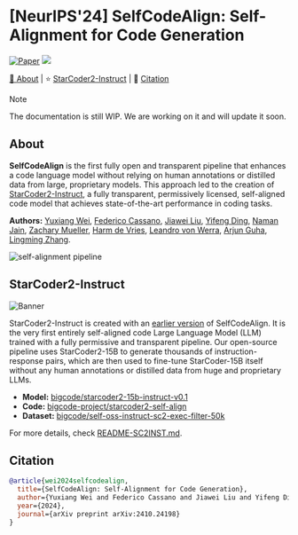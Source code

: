 # [NeurIPS'24] SelfCodeAlign: Self-Alignment for Code Generation

<p align="left">
    <a href="https://openreview.net/forum?id=xXRnUU7xTL"><img src="https://img.shields.io/badge/Paper-NeurIPS'24-a55fed.svg?style=for-the-badge" alt="Paper" class="img-fluid"/></a>
    <a href="https://arxiv.org/abs/2410.24198"><img src="https://img.shields.io/badge/arXiv-2410.24198-b31b1b.svg?style=for-the-badge">
    <!-- <a href="https://opensource.org/license/mit/"><img src="https://img.shields.io/badge/License-Apache_2.0-blue.svg?style=for-the-badge"> -->
    <!-- <a href="https://huggingface.co/ise-uiuc/"><img src="https://img.shields.io/badge/🤗%20Hugging%20Face-ise--uiuc-%23ff8811.svg?style=for-the-badge"> -->
    <!-- <a href="https://twitter.com/magicoder_ai"><img src="https://img.shields.io/badge/@magicoder__ai-000000?style=for-the-badge&logo=x&logoColor=white"> -->
</p>

<p align="left">
    🧐&nbsp;<a href="#about">About</a>
    | ⭐️&nbsp;<a href="README-SC2INST.md">StarCoder2-Instruct</a>
    | 📝&nbsp;<a href="#quick-start">Citation</a>
    <!-- | 🚀&nbsp;<a href="#quick-start">Quick start</a> -->
    <!-- | 📚&nbsp;<a href="#data-generation-pipeline">Data generation</a> -->
    <!-- | 🧑‍💻&nbsp;<a href="#training-details">Training</a> -->
    <!-- | 📊&nbsp;<a href="#evaluation-on-evalplus-livecodebench-and-ds-1000">Evaluation</a> -->
    <!-- | ⚠️&nbsp;<a href="#bias-risks-and-limitations">Limitations</a> -->
</p>


> [!NOTE]
> The documentation is still WIP. We are working on it and will update it soon.

## About

**SelfCodeAlign** is the first fully open and transparent pipeline that enhances a code language model without relying on human annotations or distilled data from large, proprietary models. This approach led to the creation of [StarCoder2-Instruct](README-SC2INST.md), a fully transparent, permissively licensed, self-aligned code model that achieves state-of-the-art performance in coding tasks.

**Authors:**
[Yuxiang Wei](https://yuxiang.cs.illinois.edu),
[Federico Cassano](https://federico.codes/),
[Jiawei Liu](https://jw-liu.xyz),
[Yifeng Ding](https://yifeng-ding.com),
[Naman Jain](https://naman-ntc.github.io),
[Zachary Mueller](https://muellerzr.github.io),
[Harm de Vries](https://www.harmdevries.com),
[Leandro von Werra](https://twitter.com/lvwerra),
[Arjun Guha](https://www.khoury.northeastern.edu/home/arjunguha/main/homehttps://www.khoury.northeastern.edu/home/arjunguha/main/home//),
[Lingming Zhang](https://lingming.cs.illinois.edu).

![self-alignment pipeline](https://huggingface.co/datasets/bigcode/starcoder2-instruct-assets/resolve/main/SelfCodeAlign.png)

## StarCoder2-Instruct

![Banner](https://huggingface.co/datasets/bigcode/starcoder2-instruct-assets/resolve/main/banner.png)

StarCoder2-Instruct is created with an [earlier version](https://github.com/bigcode-project/selfcodealign/tree/starcoder2-instruct) of SelfCodeAlign. It is the very first entirely self-aligned code Large Language Model (LLM) trained with a fully permissive and transparent pipeline. Our open-source pipeline uses StarCoder2-15B to generate thousands of instruction-response pairs, which are then used to fine-tune StarCoder-15B itself without any human annotations or distilled data from huge and proprietary LLMs.

- **Model:** [bigcode/starcoder2-15b-instruct-v0.1](https://huggingface.co/bigcode/starcoder2-instruct-15b-v0.1)
- **Code:** [bigcode-project/starcoder2-self-align](https://github.com/bigcode-project/starcoder2-self-align)
- **Dataset:** [bigcode/self-oss-instruct-sc2-exec-filter-50k](https://huggingface.co/datasets/bigcode/self-oss-instruct-sc2-exec-filter-50k/)

For more details, check [README-SC2INST.md](README-SC2INST.md).

## Citation

```bibtex
@article{wei2024selfcodealign,
  title={SelfCodeAlign: Self-Alignment for Code Generation}, 
  author={Yuxiang Wei and Federico Cassano and Jiawei Liu and Yifeng Ding and Naman Jain and Zachary Mueller and Harm de Vries and Leandro von Werra and Arjun Guha and Lingming Zhang},
  year={2024},
  journal={arXiv preprint arXiv:2410.24198}
}
```
